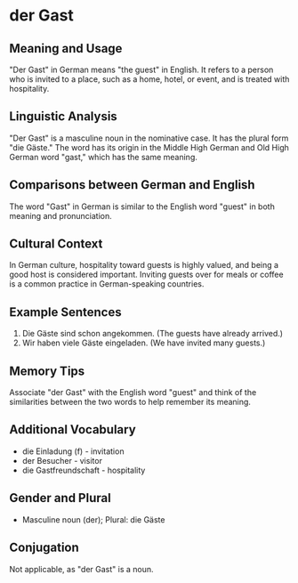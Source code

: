 # der Gast
## Meaning and Usage
"Der Gast" in German means "the guest" in English. It refers to a person who is invited to a place, such as a home, hotel, or event, and is treated with hospitality.

## Linguistic Analysis
"Der Gast" is a masculine noun in the nominative case. It has the plural form "die Gäste." The word has its origin in the Middle High German and Old High German word "gast," which has the same meaning.

## Comparisons between German and English
The word "Gast" in German is similar to the English word "guest" in both meaning and pronunciation.

## Cultural Context
In German culture, hospitality toward guests is highly valued, and being a good host is considered important. Inviting guests over for meals or coffee is a common practice in German-speaking countries.

## Example Sentences
1. Die Gäste sind schon angekommen. (The guests have already arrived.)
2. Wir haben viele Gäste eingeladen. (We have invited many guests.)

## Memory Tips
Associate "der Gast" with the English word "guest" and think of the similarities between the two words to help remember its meaning.

## Additional Vocabulary
- die Einladung (f) - invitation
- der Besucher - visitor
- die Gastfreundschaft - hospitality

## Gender and Plural
- Masculine noun (der); Plural: die Gäste

## Conjugation
Not applicable, as "der Gast" is a noun.
